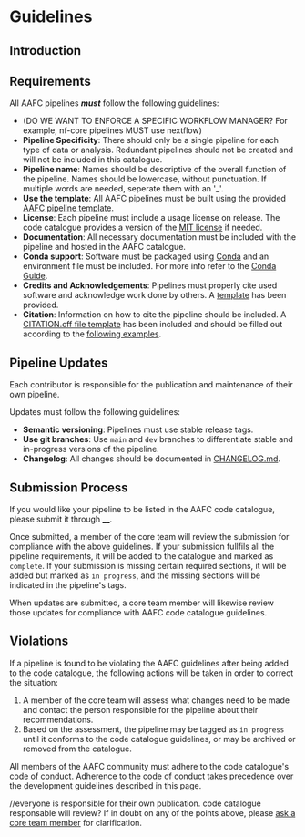 # Guidelines  

## Introduction  

## Requirements  
All AAFC pipelines ***must*** follow the following guidelines:  
- (DO WE WANT TO ENFORCE A SPECIFIC WORKFLOW MANAGER? For example, nf-core pipelines MUST use nextflow)  
- **Pipeline Specificity**: There should only be a single pipeline for each type of data or analysis. Redundant pipelines should not be created and will not be included in this catalogue.  
- **Pipeline name**: Names should be descriptive of the overall function of the pipeline. Names should be lowercase, without punctuation. If multiple words are needed, seperate them with an '_'.  
- **Use the template**: All AAFC pipelines must be built using the provided [AAFC pipeline template](LINK).  
- **License**: Each pipeline must include a usage license on release. The code catalogue provides a version of the [MIT license](LINK) if needed.
- **Documentation**: All necessary documentation must be included with the pipeline and hosted in the AAFC catalogue.
- **Conda support**: Software must be packaged using [Conda](LINK) and an environment file must be included. For more info refer to the [Conda Guide](conda_guide.md).  
- **Credits and Acknowledgements**: Pipelines must properly cite used software and acknowledge work done by others. A  [template](CITATIONS.md) has been provided.
- **Citation**: Information on how to cite the pipeline should be included. A [CITATION.cff file template](CITATION.CFF) has been included and should be filled out according to the [following examples](https://docs.github.com/fr/repositories/managing-your-repositorys-settings-and-features/customizing-your-repository/about-citation-files#about-citation-files).  

## Pipeline Updates  
Each contributor is responsible for the publication and maintenance of their own pipeline.  

Updates must follow the following guidelines:  
- **Semantic versioning**: Pipelines must use stable release tags.
- **Use git branches**: Use `main` and `dev` branches to differentiate stable and in-progress versions of the pipeline. 
- **Changelog**: All changes should be documented in [CHANGELOG.md](CHANGELOG.md). 

## Submission Process  
If you would like your pipeline to be listed in the AAFC code catalogue, please submit it through [__](LINK).  

Once submitted, a member of the core team will review the submission for compliance with the above guidelines. If your submission fullfils all the pipeline requirements, it will be added to the catalogue and marked as `complete`. If your submission is missing certain required sections, it will be added but marked as `in progress`, and the missing sections will be indicated in the pipeline's tags. 

When updates are submitted, a core team member will likewise review those updates for compliance with AAFC code catalogue guidelines.

## Violations  

If a pipeline is found to be violating the AAFC guidelines after being added to the code catalogue, the following actions will be taken in order to correct the situation:  
1. A member of the core team will assess what changes need to be made and contact the person responsible for the pipeline about their recommendations. 
2. Based on the assessment, the pipeline may be tagged as `in progress` until it conforms to the code catalogue guidelines, or may be archived or removed from the catalogue.   

All members of the AAFC community must adhere to the code catalogue's [code of conduct](LINK). Adherence to the code of conduct takes precedence over the development guidelines described in this page.


//everyone is responsible for their own publication. code catalogue responsable will review?
If in doubt on any of the points above, please [ask a core team member](LINK) for clarification. 